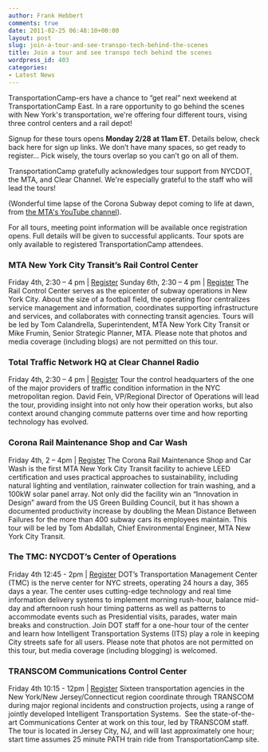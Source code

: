 ```yaml
---
author: Frank Hebbert
comments: true
date: 2011-02-25 06:48:10+00:00
layout: post
slug: join-a-tour-and-see-transpo-tech-behind-the-scenes
title: Join a tour and see transpo tech behind the scenes
wordpress_id: 403
categories:
- Latest News
---
```


TransportationCamp-ers have a chance to “get real” next weekend at TransportationCamp East.  In a rare opportunity to go behind the scenes with New York's transportation, we're offering four different tours, vising three control centers and a rail depot!

Signup for these tours opens **Monday 2/28 at 11am ET**. Details below, check back here for sign up links. We don’t have many spaces, so get ready to register... Pick wisely, the tours overlap so you can’t go on all of them.

TransportationCamp gratefully acknowledges tour support from NYCDOT, the MTA, and Clear Channel. We're especially grateful to the staff who will lead the tours!

(Wonderful time lapse of the Corona Subway depot coming to life at dawn, from [the MTA's YouTube channel](http://www.youtube.com/user/mtainfo)).

For all tours, meeting point information will be available once registration opens. Full details will be given to successful applicants. Tour spots are only available to registered TransportationCamp attendees.


### MTA New York City Transit’s Rail Control Center


Friday 4th, 2:30 – 4 pm | [Register](http://tceasttourthree.eventbrite.com/)
Sunday 6th, 2:30 – 4 pm | [Register](http://tceasttourfour.eventbrite.com/)
The Rail Control Center serves as the epicenter of subway operations in New York City. About the size of a football field, the operating floor centralizes service management and information, coordinates supporting infrastructure and services, and collaborates with connecting transit agencies. Tours will be led by Tom Calandrella, Superintendent, MTA New York City Transit or Mike Frumin, Senior Strategic Planner, MTA. Please note that photos and media coverage (including blogs) are not permitted on this tour.


### Total Traffic Network HQ at Clear Channel Radio


Friday 4th, 2:30 – 4 pm | [Register](http://tceasttourtwo.eventbrite.com/)
Tour the control headquarters of the one of the major providers of traffic condition information in the NYC metropolitan region.  David Fein, VP/Regional Director of Operations will lead the tour, providing insight into not only how their operation works, but also context around changing commute patterns over time and how reporting technology has evolved.


### Corona Rail Maintenance Shop and Car Wash


Friday 4th, 2 – 4pm | [Register](http://tceastfive.eventbrite.com/)
The Corona Rail Maintenance Shop and Car Wash is the first MTA New York City Transit facility to achieve LEED certification and uses practical approaches to sustainability, including natural lighting and ventilation, rainwater collection for train washing, and a 100kW solar panel array. Not only did the facility win an “Innovation in Design” award from the US Green Building Council, but it has shown a documented productivity increase by doubling the Mean Distance Between Failures for the more than 400 subway cars its employees maintain. This tour will be led by Tom Abdallah, Chief Environmental Engineer, MTA New York City Transit.


### The TMC: NYCDOT’s Center of Operations


Friday 4th 12:45 - 2pm | [Register](http://tceasttourone.eventbrite.com/)
DOT’s Transportation Management Center (TMC) is the nerve center for NYC streets, operating 24 hours a day, 365 days a year. The center uses cutting-edge technology and real time information delivery systems to implement morning rush-hour, balance mid-day and afternoon rush hour timing patterns as well as patterns to accommodate events such as Presidential visits, parades, water main breaks and construction. Join DOT staff for a one-hour tour of the center and learn how Intelligent Transportation Systems (ITS) play a role in keeping City streets safe for all users.  Please note that photos are not permitted on this tour, but media coverage (including blogging) is welcomed.


### TRANSCOM Communications Control Center


Friday 4th 10:15 - 12pm | [Register](http://tceasttoursix.eventbrite.com)
Sixteen transportation agencies in the New York/New Jersey/Connecticut region coordinate through TRANSCOM during major regional incidents and construction projects, using a range of jointly developed Intelligent Transportation Systems.  See the state-of-the-art Communications Center at work on this tour, led by TRANSCOM staff.  The tour is located in Jersey City, NJ, and will last approximately one hour; start time assumes 25 minute PATH train ride from TransportationCamp site.
